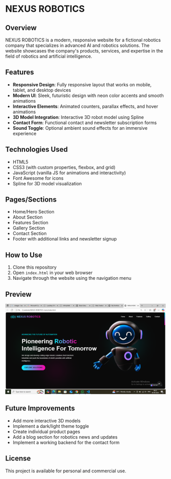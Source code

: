# NEXUS ROBOTICS

## Overview
NEXUS ROBOTICS is a modern, responsive website for a fictional robotics company that specializes in advanced AI and robotics solutions. The website showcases the company's products, services, and expertise in the field of robotics and artificial intelligence.

## Features
- **Responsive Design**: Fully responsive layout that works on mobile, tablet, and desktop devices
- **Modern UI**: Sleek, futuristic design with neon color accents and smooth animations
- **Interactive Elements**: Animated counters, parallax effects, and hover animations
- **3D Model Integration**: Interactive 3D robot model using Spline
- **Contact Form**: Functional contact and newsletter subscription forms
- **Sound Toggle**: Optional ambient sound effects for an immersive experience

## Technologies Used
- HTML5
- CSS3 (with custom properties, flexbox, and grid)
- JavaScript (vanilla JS for animations and interactivity)
- Font Awesome for icons
- Spline for 3D model visualization

## Pages/Sections
- Home/Hero Section
- About Section
- Features Section
- Gallery Section
- Contact Section
- Footer with additional links and newsletter signup

## How to Use
1. Clone this repository
2. Open `index.html` in your web browser
3. Navigate through the website using the navigation menu

## Preview
![Website Preview](assets/preview.png)

## Future Improvements
- Add more interactive 3D models
- Implement a dark/light theme toggle
- Create individual product pages
- Add a blog section for robotics news and updates
- Implement a working backend for the contact form

## License
This project is available for personal and commercial use.
